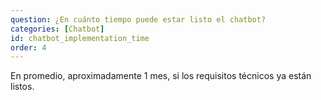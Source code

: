 ```yaml
---
question: ¿En cuánto tiempo puede estar listo el chatbot?
categories: [Chatbot]
id: chatbot_implementation_time
order: 4
---
```


En promedio, aproximadamente 1 mes, si los requisitos técnicos ya están listos.